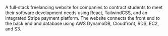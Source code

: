 A full-stack freelancing website for companies to contract students to meet their software development needs using React, TailwindCSS, and an integrated Stripe payment platform. The website connects the front end to the back end and database using AWS DynamoDB, Cloudfront, RDS, EC2, and S3.

